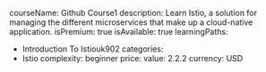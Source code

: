   courseName: Github Course1
  description: Learn Istio, a solution for managing the different microservices that make up a cloud-native application.
  isPremium: true
  isAvailable: true
  learningPaths:
  - Introduction To Istiouk902
  categories:
  - Istio
  complexity: beginner
  price:
    value: 2.2.2
    currency: USD
